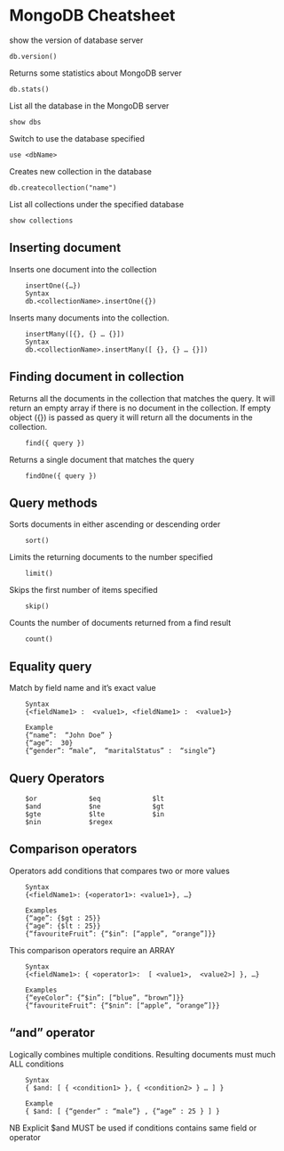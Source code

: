 # MongoDB Cheatsheet

show the version of database server
```
db.version()
```

Returns some statistics about MongoDB server
```
db.stats()
```

List all the database in the MongoDB server
```
show dbs
```

Switch to use the database specified
```
use <dbName>
```

Creates new collection in the database
```
db.createcollection("name")
```
List all collections under the specified database
```
show collections
```
## Inserting document
Inserts one document into the collection
```
    insertOne({…})
    Syntax
    db.<collectionName>.insertOne({})
```
Inserts many documents into the collection.
```
    insertMany([{}, {} … {}])
    Syntax
    db.<collectionName>.insertMany([ {}, {} … {}])
```
## Finding document in collection
Returns all the documents in the collection that matches the query. It will return an empty array if there is no document in the collection. If empty object ({}) is passed as query it will return all the documents in the collection.
```
    find({ query })
```
Returns a single document that matches the query
```
    findOne({ query })
```
## Query methods
Sorts documents in either ascending or descending order
```
    sort()
```
Limits the returning documents to the number specified
```
    limit()
```
Skips the first number of items specified
```
    skip()
```
Counts the number of documents returned from a find result
```
    count()
```
## Equality query
Match by field name and it’s exact value
```
    Syntax
    {<fieldName1> :  <value1>, <fieldName1> :  <value1>}

    Example
    {“name”:  “John Doe” }
    {“age”:  30}
    {“gender”: “male”,  “maritalStatus” :  “single”}
```	
## Query Operators
```
    $or				$eq				$lt
    $and			$ne				$gt
    $gte			$lte			$in
    $nin			$regex
```
## Comparison operators
Operators add conditions that compares two or more values
```
    Syntax
    {<fieldName1>: {<operator1>: <value1>}, …}

    Examples
    {“age”: {$gt : 25}}
    {“age”: {$lt : 25}}
    {“favouriteFruit”: {“$in”: [“apple”, “orange”]}}
```
This comparison operators require an ARRAY
```
    Syntax
    {<fieldName1>: { <operator1>:  [ <value1>,  <value2>] }, …}

    Examples
    {“eyeColor”: {“$in”: [“blue”, “brown”]}}
    {“favouriteFruit”: {“$nin”: [“apple”, “orange”]}}
```
## “and” operator

Logically combines multiple conditions. Resulting documents must much ALL conditions
```
    Syntax
    { $and: [ { <condition1> }, { <condition2> } … ] }

    Example
    { $and: [ {“gender” : “male”} , {“age” : 25 } ] }
```
NB
Explicit $and MUST be used if conditions contains same field or operator






